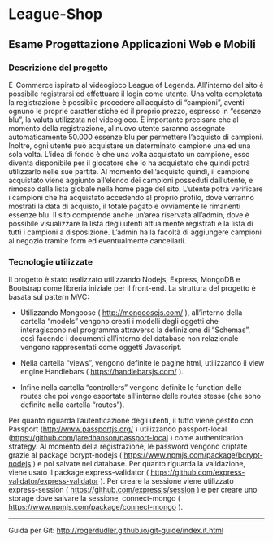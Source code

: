 # League-Shop
## Esame Progettazione Applicazioni Web e Mobili

### Descrizione del progetto

E-Commerce ispirato al videogioco League of Legends. All’interno del sito è possibile registrarsi ed effettuare il login come utente. Una volta completata la registrazione è possibile procedere all’acquisto di “campioni”, aventi ognuno le proprie caratteristiche ed il proprio prezzo, espresso in “essenze blu”, la valuta utilizzata nel videogioco. È importante precisare che al momento della registrazione, al nuovo utente saranno assegnate automaticamente 50.000 essenze blu per permettere l’acquisto di campioni. Inoltre, ogni utente può acquistare un determinato campione una ed una sola volta. L’idea di fondo è che una volta acquistato un campione, esso diventa disponibile per il giocatore che lo ha acquistato che quindi potrà utilizzarlo nelle sue partite. Al momento dell’acquisto quindi, il campione acquistato viene aggiunto all’elenco dei campioni posseduti dall’utente, e rimosso dalla lista globale nella home page del sito. L’utente potrà verificare i campioni che ha acquistato accedendo al proprio profilo, dove verranno mostrati la data di acquisto, il totale pagato e ovviamente le rimanenti essenze blu.
Il sito comprende anche un’area riservata all’admin, dove è possibile visualizzare la lista degli utenti attualmente registrati e la lista di tutti i campioni a disposizione. L’admin ha la facoltà di aggiungere campioni al negozio tramite form ed eventualmente cancellarli.

### Tecnologie utilizzate

Il progetto è stato realizzato utilizzando Nodejs, Express, MongoDB e Bootstrap come libreria iniziale per il front-end. La struttura del progetto è basata sul pattern MVC:

* Utilizzando Mongoose ( http://mongoosejs.com/ ), all’interno della cartella “models” vengono creati i modelli degli oggetti che interagiscono nel programma attraverso la definizione di “Schemas”, così facendo i documenti all’interno del database non relazionale vengono rappresentati come oggetti Javascript.

* Nella cartella “views”, vengono definite le pagine html, utilizzando il view engine Handlebars ( https://handlebarsjs.com/ ). 

* Infine nella cartella “controllers” vengono definite le function delle routes che poi vengo esportate all’interno delle routes stesse (che sono definite nella cartella “routes”).

Per quanto riguarda l’autenticazione degli utenti, il tutto viene gestito con Passport (http://www.passportjs.org/ ) utilizzando passport-local (https://github.com/jaredhanson/passport-local ) come authentication strategy. Al momento della registrazione, le password vengono criptate grazie al package bcrypt-nodejs ( https://www.npmjs.com/package/bcrypt-nodejs ) e poi salvate nel database. Per quanto riguarda la validazione, viene usato il package express-validator ( https://github.com/express-validator/express-validator ). Per creare la sessione viene utilizzato express-session ( https://github.com/expressjs/session ) e per creare uno storage dove salvare la sessione, connect-mongo ( https://www.npmjs.com/package/connect-mongo ).


------------------------------------------------------------------------------------------------------------------------------------------------------

Guida per Git: http://rogerdudler.github.io/git-guide/index.it.html
